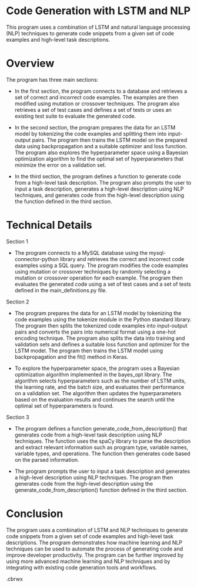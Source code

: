 # Code Generation with LSTM and NLP

This program uses a combination of LSTM and natural language processing (NLP) techniques to generate code snippets from a given set of code examples and high-level task descriptions.

# Overview
The program has three main sections:

- In the first section, the program connects to a database and retrieves a set of correct and incorrect code examples. The examples are then modified using mutation or crossover techniques. The program also retrieves a set of test cases and defines a set of tests or uses an existing test suite to evaluate the generated code.

- In the second section, the program prepares the data for an LSTM model by tokenizing the code examples and splitting them into input-output pairs. The program then trains the LSTM model on the prepared data using backpropagation and a suitable optimizer and loss function. The program also explores the hyperparameter space using a Bayesian optimization algorithm to find the optimal set of hyperparameters that minimize the error on a validation set.

- In the third section, the program defines a function to generate code from a high-level task description. The program also prompts the user to input a task description, generates a high-level description using NLP techniques, and generates code from the high-level description using the function defined in the third section.

# Technical Details

Section 1
- The program connects to a MySQL database using the mysql-connector-python library and retrieves the correct and incorrect code examples using a SQL query. The program modifies the code examples using mutation or crossover techniques by randomly selecting a mutation or crossover operation for each example. The program then evaluates the generated code using a set of test cases and a set of tests defined in the main_definitions.py file.

Section 2
- The program prepares the data for an LSTM model by tokenizing the code examples using the tokenize module in the Python standard library. The program then splits the tokenized code examples into input-output pairs and converts the pairs into numerical format using a one-hot encoding technique. The program also splits the data into training and validation sets and defines a suitable loss function and optimizer for the LSTM model. The program then trains the LSTM model using backpropagation and the fit() method in Keras.

- To explore the hyperparameter space, the program uses a Bayesian optimization algorithm implemented in the bayes_opt library. The algorithm selects hyperparameters such as the number of LSTM units, the learning rate, and the batch size, and evaluates their performance on a validation set. The algorithm then updates the hyperparameters based on the evaluation results and continues the search until the optimal set of hyperparameters is found.

Section 3
- The program defines a function generate_code_from_description() that generates code from a high-level task description using NLP techniques. The function uses the spaCy library to parse the description and extract relevant information such as program type, variable names, variable types, and operations. The function then generates code based on the parsed information.

- The program prompts the user to input a task description and generates a high-level description using NLP techniques. The program then generates code from the high-level description using the generate_code_from_description() function defined in the third section.

# Conclusion
The program uses a combination of LSTM and NLP techniques to generate code snippets from a given set of code examples and high-level task descriptions. The program demonstrates how machine learning and NLP techniques can be used to automate the process of generating code and improve developer productivity. The program can be further improved by using more advanced machine learning and NLP techniques and by integrating with existing code generation tools and workflows.

.cbrwx

